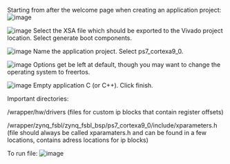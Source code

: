 Starting from after the welcome page when creating an application project:
![image](https://user-images.githubusercontent.com/84331501/231320743-128e945d-ca02-460d-879a-2553734518ee.png)

![image](https://user-images.githubusercontent.com/84331501/231320898-09415909-c0e7-4109-841b-d033e781ed07.png)
Select the XSA file which should be exported to the Vivado project location. Select generate boot components.

![image](https://user-images.githubusercontent.com/84331501/231321171-a9a09a1f-f31b-402d-95ec-0a2b6c47cb2f.png)
Name the application project. Select ps7_cortexa9_0.

![image](https://user-images.githubusercontent.com/84331501/231321483-ba001bf4-e14b-4366-a73f-c6f90d296d28.png)
Options get be left at default, though you may want to change the operating system to freertos.

![image](https://user-images.githubusercontent.com/84331501/231321633-58d933d7-38d9-4714-8887-0c29684e5f88.png)
Empty application C (or C++). Click finish.

Important directories:

  /wrapper/hw/drivers (files for custom ip blocks that contain register offsets)
  
  /wrapper/zynq_fsbl/zynq_fsbl_bsp/ps7_cortexa9_0/include/xparameters.h (file should always be called xparamaters.h and can be found in a few locations,    contains adress locations for ip blocks)
  
To run file:
![image](https://user-images.githubusercontent.com/84331501/232917242-c9f7cd00-0a4f-4c04-99c9-f08e55bf4901.png)
